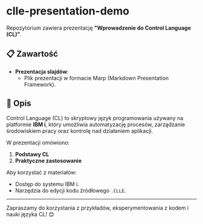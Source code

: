 # clle-presentation-demo

Repozytorium zawiera prezentację **"Wprowadzenie do Control Language (CL)"**.

## 📋 Zawartość

- **Prezentacja slajdów**:
  - Plik prezentacji w formacie Marp (Markdown Presentation Framework).
  
## 📘 Opis

Control Language (CL) to skryptowy język programowania używany na platformie **IBM i**, który umożliwia automatyzację procesów, zarządzanie środowiskiem pracy oraz kontrolę nad działaniem aplikacji.

W prezentacji omówiono:
1. **Podstawy CL**
2. **Praktyczne zastosowanie**

Aby korzystać z materiałów:
- Dostęp do systemu IBM i.
- Narzędzia do edycji kodu źródłowego `.CLLE`.

---

Zapraszamy do korzystania z przykładów, eksperymentowania z kodem i nauki języka CL! 😊
